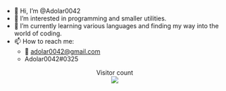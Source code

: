 - 👋 Hi, I’m @Adolar0042
- 👀 I’m interested in programming and smaller utilities.
- 🌱 I’m currently learning various languages and finding my way into the world of coding.
- 📫 How to reach me: 
  - 📧 [adolar0042@gmail.com](mailto:adolar0042@gmail.com)
  - Adolar0042#0325
  
<p align="center"> 
  Visitor count<br>
  <img src="https://profile-counter.glitch.me/adolar0042/count.svg" />
</p>
<!---
Adolar0042/Adolar0042 is a ✨ special ✨ repository because its `README.md` (this file) appears on your GitHub profile.
You can click the Preview link to take a look at your changes.
--->
